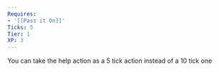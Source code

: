 ```yaml
---
Requires:
- '[[Pass it On]]'
Ticks: 5
Tier: 1
XP: 3
---
```


You can take the help action as a 5 tick action instead of a 10 tick one